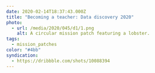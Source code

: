 ```yaml
---
date: 2020-02-14T18:37:43.000Z
title: "Becoming a teacher: Data discovery 2020"
photo:
  - url: /media/2020/045/d1/1.png
    alt: A circular mission patch featuring a lobster.
tags:
  - mission_patches
color: "#4bb"
syndication:
  - https://dribbble.com/shots/10088394
---
```

